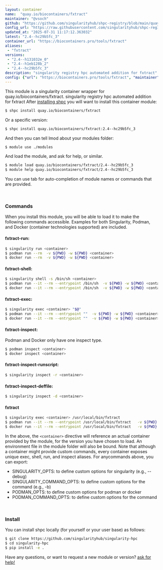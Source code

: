 ```yaml
---
layout: container
name:  "quay.io/biocontainers/fxtract"
maintainer: "@vsoch"
github: "https://github.com/singularityhub/shpc-registry/blob/main/quay.io/biocontainers/fxtract/container.yaml"
config_url: "https://raw.githubusercontent.com/singularityhub/shpc-registry/main/quay.io/biocontainers/fxtract/container.yaml"
updated_at: "2025-07-31 11:17:12.363032"
latest: "2.4--hc29b5fc_3"
container_url: "https://biocontainers.pro/tools/fxtract"
aliases:
 - "fxtract"
versions:
 - "2.4--h131032e_0"
 - "2.4--h1eb128b_2"
 - "2.4--hc29b5fc_3"
description: "singularity registry hpc automated addition for fxtract"
config: {"url": "https://biocontainers.pro/tools/fxtract", "maintainer": "@vsoch", "description": "singularity registry hpc automated addition for fxtract", "latest": {"2.4--hc29b5fc_3": "sha256:22a202c6f7ab0e8221af5730f4f3f551947187f10112777e7e34b7b2508b78c8"}, "tags": {"2.4--h131032e_0": "sha256:be1ede43ada2648df04b125e130f5f05121853c7880393e4d4135f268f55dc68", "2.4--h1eb128b_2": "sha256:e060c9ee68a84bb1f3d2111ad49ef4109bd928101787c20e2cf2d9ebccb3a219", "2.4--hc29b5fc_3": "sha256:22a202c6f7ab0e8221af5730f4f3f551947187f10112777e7e34b7b2508b78c8"}, "docker": "quay.io/biocontainers/fxtract", "aliases": {"fxtract": "/usr/local/bin/fxtract"}}
---
```


This module is a singularity container wrapper for quay.io/biocontainers/fxtract.
singularity registry hpc automated addition for fxtract
After [installing shpc](#install) you will want to install this container module:


```bash
$ shpc install quay.io/biocontainers/fxtract
```

Or a specific version:

```bash
$ shpc install quay.io/biocontainers/fxtract:2.4--hc29b5fc_3
```

And then you can tell lmod about your modules folder:

```bash
$ module use ./modules
```

And load the module, and ask for help, or similar.

```bash
$ module load quay.io/biocontainers/fxtract/2.4--hc29b5fc_3
$ module help quay.io/biocontainers/fxtract/2.4--hc29b5fc_3
```

You can use tab for auto-completion of module names or commands that are provided.

<br>

### Commands

When you install this module, you will be able to load it to make the following commands accessible.
Examples for both Singularity, Podman, and Docker (container technologies supported) are included.

#### fxtract-run:

```bash
$ singularity run <container>
$ podman run --rm  -v ${PWD} -w ${PWD} <container>
$ docker run --rm  -v ${PWD} -w ${PWD} <container>
```

#### fxtract-shell:

```bash
$ singularity shell -s /bin/sh <container>
$ podman run --it --rm --entrypoint /bin/sh  -v ${PWD} -w ${PWD} <container>
$ docker run --it --rm --entrypoint /bin/sh  -v ${PWD} -w ${PWD} <container>
```

#### fxtract-exec:

```bash
$ singularity exec <container> "$@"
$ podman run --it --rm --entrypoint ""  -v ${PWD} -w ${PWD} <container> "$@"
$ docker run --it --rm --entrypoint ""  -v ${PWD} -w ${PWD} <container> "$@"
```

#### fxtract-inspect:

Podman and Docker only have one inspect type.

```bash
$ podman inspect <container>
$ docker inspect <container>
```

#### fxtract-inspect-runscript:

```bash
$ singularity inspect -r <container>
```

#### fxtract-inspect-deffile:

```bash
$ singularity inspect -d <container>
```


#### fxtract

```bash
$ singularity exec <container> /usr/local/bin/fxtract
$ podman run --it --rm --entrypoint /usr/local/bin/fxtract   -v ${PWD} -w ${PWD} <container> -c " $@"
$ docker run --it --rm --entrypoint /usr/local/bin/fxtract   -v ${PWD} -w ${PWD} <container> -c " $@"
```



In the above, the `<container>` directive will reference an actual container provided
by the module, for the version you have chosen to load. An environment file in the
module folder will also be bound. Note that although a container
might provide custom commands, every container exposes unique exec, shell, run, and
inspect aliases. For anycommands above, you can export:

 - SINGULARITY_OPTS: to define custom options for singularity (e.g., --debug)
 - SINGULARITY_COMMAND_OPTS: to define custom options for the command (e.g., -b)
 - PODMAN_OPTS: to define custom options for podman or docker
 - PODMAN_COMMAND_OPTS: to define custom options for the command

<br>

### Install

You can install shpc locally (for yourself or your user base) as follows:

```bash
$ git clone https://github.com/singularityhub/singularity-hpc
$ cd singularity-hpc
$ pip install -e .
```

Have any questions, or want to request a new module or version? [ask for help!](https://github.com/singularityhub/singularity-hpc/issues)